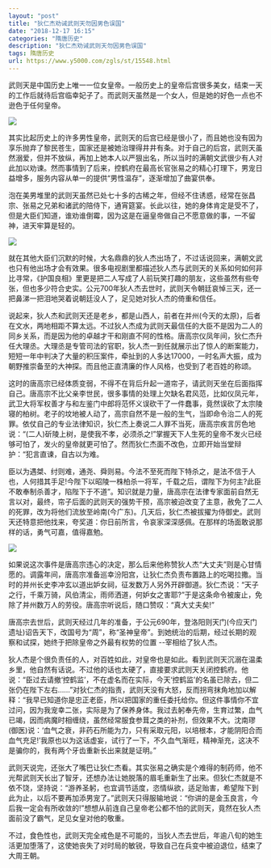 ```yaml
---
layout: "post"
title: "狄仁杰劝诫武则天勿因男色误国"
date: "2018-12-17 16:15"
categories: "隋唐历史"
description: "狄仁杰劝诫武则天勿因男色误国"
tags: 隋唐历史
url: https://www.y5000.com/zgls/st/15548.html
---
```






武则天是中国历史上唯一一位女皇帝。一般历史上的皇帝后宫很多美女，结束一天的工作后就待后宫临幸妃子了。而武则天虽然是一个女人，但是她的好色一点也不逊色于任何皇帝。

![](https://img.y5000.com/uploads/allimg/170301/8-1F301143Z5163.jpg)

其实比起历史上的许多男性皇帝，武则天的后宫已经是很小了，而且她也没有因为享乐抛弃了黎民苍生，国家还是被她治理得井井有条。对于自己的后宫，武则天虽然溺爱，但并不放纵，再加上她本人以严狠出名，所以当时的满朝文武很少有人对此加以劝谏。然而事情到了后来，控鹤府在最高长官张易之的精心打理下，男宠日益增多，服务内容从单一的提供“男性温存”，逐渐增加了曲宴供奉。

泡在美男堆里的武则天虽然已处七十多的古稀之年，但经不住诱惑，经常在张昌宗、张易之兄弟和诸武的陪侍下，通宵筵宴。长此以往，她的身体肯定是受不了，但是大臣们知道，谁劝谁倒霉，因为这是在逼皇帝做自己不愿意做的事，一不留神，进天牢算是轻的。

![](https://img.y5000.com/uploads/allimg/170301/8-1F301143UB42.jpg)

就在其他大臣们沉默的时候，大名鼎鼎的狄人杰出场了，不过话说回来，满朝文武也只有他出场才会有效果。很多电视剧里都描述狄人杰与武则天的关系如何如何非比寻常，《护国良相》里更是把二人写成了人前玩笑打趣的朋友，这些虽然有些夸张，但也多少符合史实。公元700年狄人杰去世时，武则天令朝廷哀悼三天，还一把鼻涕一把泪地哭着说朝廷没人了，足见她对狄人杰的倚重和信任。

说起来，狄人杰和武则天还是老乡，都是山西人，前者在并州(今天的太原)，后者在文水，两地相距不算太远。不过狄人杰成为武则天最信任的大臣不是因为二人的同乡关系，而是因为他的卓越才干和刚直不阿的性格。唐高宗仪凤年间，狄仁杰升任大理丞。大理丞是专管司法的官职，狄人杰一到任就展示出了惊人的断案能力，短短一年中判决了大量的积压案件，牵扯到的人多达17000，一时名声大振，成为朝野推崇备至的大神探。而且他正直清廉的作人风格，也受到了老百姓的称颂。

这时的唐高宗已经体质变弱，不得不在背后升起一道帘子，请武则天坐在后面指挥自己。唐高宗不比父亲李世民，很多事情的处理上欠缺名君风范，比如仪凤元年，武卫大将军权善才与和左鉴门中郎将范怀义误砍干了一件蠢事，竟然误砍了太宗陵寝的柏树。老子的坟地被人动了，高宗自然不是一般的生气，当即命令治二人的死罪。依仗自己的专业法律知识，狄仁杰上奏说二人罪不当死，唐高宗疾言厉色地说：“(二人)斫陵上树，是使我不孝，必须杀之!”掌握天下人生死的皇帝不发火已经够可怕了，发火的皇帝就更可怕了。然而狄仁杰面不改色，立即开始当堂辩护：“犯言直谏，自古以为难。

臣以为遇桀、纣则难，通尧、舜则易。今法不至死而陛下特杀之，是法不信于人也，人何措其手足!今陛下以昭陵一株柏杀一将军，千载之后，谓陛下为何主?此臣不敢奉制杀善才，陷陛下于不道”。知识就是力量，唐高宗在法律专家面前自然无言以对，最终，帘子后面的武则天的强势干预，高宗被迫改变了主意，赦免了二人的死罪，改为将他们流放至岭南(今广东)。几天后，狄仁杰被拔擢为侍御史。武则天还特意把他找来，夸奖道：你日前所言，令哀家深深感佩。在那样的场面敢说那样的话，勇气可嘉，值得嘉勉。

![](https://img.y5000.com/uploads/allimg/170301/8-1F301143TG00.jpg)

如果说这次事件是唐高宗违心的决定，那么后来他称赞狄人杰“大丈夫”则是心甘情愿的。调露年间，唐高宗准备巡幸汾阳宫，让狄仁杰负责布置路上的吃喝拉撒。当时的并州长史李冲玄以道出妒女祠，征发数万人另外开辟御道。狄仁杰说：“天子之行，千乘万骑，风伯清尘，雨师洒道，何妒女之害耶?”于是这条命令被废止，免除了并州数万人的劳役。唐高宗听说后，随口赞叹：“真大丈夫矣!”

唐高宗去世后，武则天经过几年的准备，于公元690年，登洛阳则天门(今应天门遗址)诏告天下，改国号为“周”，称“圣神皇帝”。到她统治的后期，经过长期的观察和试探，她终于把除皇帝之外最有权势的位置
--宰相给了狄人杰。

狄人杰是个很负责任的人，对百姓如此，对皇帝也是如此。看到武则天沉溺在温柔乡里，他自然有话说。不过他的话也太硬了，直接要求武则天关闭控鹤府。他说：“臣过去请撤‘控鹤监’，不在虚名而在实际，今天‘控鹤监’的名虽已除去，但二张仍在陛下左右……”对狄仁杰的指责，武则天没有大怒，反而拐弯抹角地加以解释：“我早已知道你是忠正老臣，所以把国家的重任委托给你。但这件事情你不宜过问，因为我宠幸二张，实际是为了保养身体。我过去躬奉先帝，生育过繁，血气已竭，因而病魔时相缠绕，虽然经常服食参茸之类的补剂，但效果不大。沈南璆(御医)说：‘血气之衰，非药石所能为力，只有采取元阳，以培根本，才能阴阳合而血气充足!’我原也以为这话虚妄，试行了一下，不久血气渐旺，精神渐充，这决不是骗你的，我有两个牙齿重新长出来就是证明。”

武则天说完，还张大了嘴巴让狄仁杰看。其实张易之确实是个难得的制药师，他不光帮武则天长出了智牙，还想办法让她脱落的眉毛重新生了出来。但狄仁杰就是不依不饶，坚持说：“游养圣躬，也宜调节适度，恣情纵欲，适足贻害，希望陛下到此为止，以后不要再加添男宠了。”武则天只得服输地说：“你讲的是金玉良言，今后我一定会有所收敛的!”想想从前连自己皇帝老公都不怕的武则天，竟然在狄人杰面前没了霸气，足见女皇对他的敬重。

不过，食色性也，武则天完全戒色是不可能的，当狄人杰去世后，年逾八旬的她生活更加堕落了，这使她丧失了对时局的敏锐，导致自己在兵变中被迫退位，结束了大周王朝。
